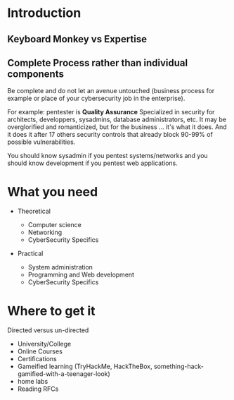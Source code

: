 # Introduction

## Keyboard Monkey vs Expertise

## Complete Process rather than individual components
Be complete and do not let an avenue untouched (business process for example or place of your cybersecurity job in the enterprise).

For example: pentester is **Quality Assurance** Specialized in security for architects, developpers, sysadmins, database administrators, etc. It may be overglorified and romanticized, but for the business ... it's what it does. And it does it after 17 others security controls that already block 90-99% of possible vulnerabilities.

You should know sysadmin if you pentest systems/networks and you should know development if you pentest web applications.

# What you need

- Theoretical
  - Computer science
  - Networking 
  - CyberSecurity Specifics

- Practical
  - System administration
  - Programming and Web development
  - CyberSecurity Specifics

# Where to get it

Directed versus un-directed

- University/College
- Online Courses
- Certifications
- Gameified learning (TryHackMe, HackTheBox, something-hack-gamified-with-a-teenager-look)
- home labs
- Reading RFCs


